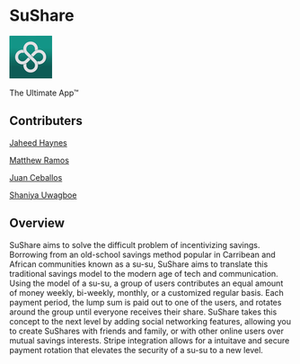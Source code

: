 # SuShare

![1](/SuShare/SuShare/SupportingFiles/Assets.xcassets/AppIcon.appiconset/Icon1-76.png)

The Ultimate App™

## Contributers

[Jaheed Haynes](https://github.com/jaheedhaynes)

[Matthew Ramos](https://github.com/MatthewRamos1)

[Juan Ceballos](https://github.com/Juan-Ceballos)

[Shaniya Uwagboe](https://github.com/suwagboe)

## Overview

SuShare aims to solve the difficult problem of incentivizing savings. Borrowing from an old-school savings method popular in Carribean and African communities known as a su-su, SuShare aims to translate this traditional savings model to the modern age of tech and communication. Using the model of a su-su, a group of users contributes an equal amount of money weekly, bi-weekly, monthly, or a customized regular basis. Each payment period, the lump sum is paid out to one of the users, and rotates around the group until everyone receives their share. SuShare takes this concept to the next level by adding social networking features, allowing you to create SuShares with friends and family, or with other online users over mutual savings interests. Stripe integration allows for a intuitave and secure payment rotation that elevates the security of a su-su to a new level. 

